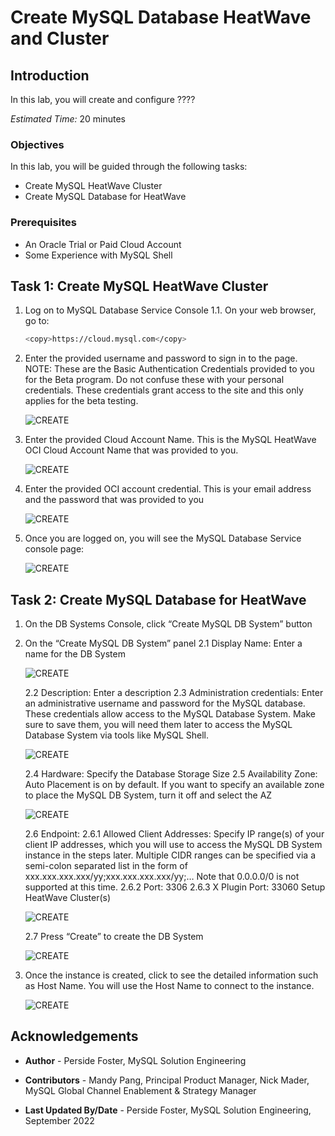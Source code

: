 # Create MySQL Database HeatWave  and Cluster

## Introduction

In this lab, you will create and configure ????

_Estimated Time:_ 20 minutes

### Objectives

In this lab, you will be guided through the following tasks:

- Create MySQL HeatWave Cluster
- Create MySQL Database for HeatWave

### Prerequisites

- An Oracle Trial or Paid Cloud Account
- Some Experience with MySQL Shell

## Task 1: Create MySQL HeatWave Cluster

1. Log on to MySQL Database Service Console
    1.1. On your web browser, go to:

    ```bash
    <copy>https://cloud.mysql.com</copy>
    ```

2. Enter the provided username and password to sign in to the page. NOTE: These are the Basic Authentication Credentials provided to you for the Beta program. Do not confuse these with your personal credentials. These credentials grant access to the site and this only applies for the beta testing.

    ![CREATE](./images/cloud-login.png "cloud login")

3. Enter the provided Cloud Account Name. This is the MySQL HeatWave OCI Cloud
    Account Name that was provided to you.

    ![CREATE](./images/welcome.png "welcome")

4. Enter the provided OCI account credential. This is your email address and the password that was provided to you

    ![CREATE](./images/oci-info.png "oci info")

5. Once you are logged on, you will see the MySQL Database Service console page:

    ![CREATE](./images/mds-console.png "mds console")

## Task 2: Create MySQL Database for HeatWave

1. On the DB Systems Console, click “Create MySQL DB System” button
2. On the “Create MySQL DB System” panel
    2.1 Display Name: Enter a name for the DB System

    ![CREATE](./images/create-db-name.png "create db name")

    2.2 Description: Enter a description
    2.3 Administration credentials: Enter an administrative username and password for the MySQL database. These credentials allow access to the MySQL Database System. Make sure to save them, you will need them later to access the MySQL Database System via tools like MySQL Shell.

    ![CREATE](./images/create-db-config.png "create db config")

    2.4 Hardware: Specify the Database Storage Size
    2.5 Availability Zone: Auto Placement is on by default. If you want to specify an available zone to place the MySQL DB System, turn it off and select the AZ

    ![CREATE](./images/create-db-network.png "create db network")

    2.6 Endpoint:
    2.6.1 Allowed Client Addresses: Specify IP range(s) of your client IP addresses, which you will use to access the MySQL DB System instance in the steps later. Multiple CIDR ranges can be specified via a semi-colon separated list in the form of xxx.xxx.xxx.xxx/yy;xxx.xxx.xxx.xxx/yy;…
    Note that 0.0.0.0/0 is not supported at this time.
    2.6.2 Port: 3306
    2.6.3 X Plugin Port: 33060
    Setup HeatWave Cluster(s)

    ![CREATE](./images/create-db-cluster.png "create dbcluster")

    2.7 Press “Create” to create the DB System

    ![CREATE](./images/create-db-building.png "createdb building")

3. Once the instance is created, click to see the detailed information such as Host Name. You will use the Host Name to connect to the instance.

    ![CREATE](./images/create-db-complete.png "create db complete")

## Acknowledgements

- **Author** - Perside Foster, MySQL Solution Engineering

- **Contributors** - Mandy Pang, Principal Product Manager,
Nick Mader, MySQL Global Channel Enablement & Strategy Manager
- **Last Updated By/Date** - Perside Foster, MySQL Solution Engineering, September 2022
